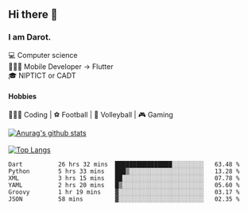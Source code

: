 ## Hi there 👋

### I am Darot.

💻 Computer science <br>
🧑🏻‍💻 Mobile Developer -> Flutter<br>
🎓 NIPTICT or CADT<br>

#### Hobbies 
🧑🏻‍💻 Coding  |  ⚽️ Football | 🏐 Volleyball | 🎮 Gaming<br>

<!-- [![Darot's GitHub stats](https://github-readme-stats.vercel.app/api?username=darot-chen)](https://github.com/darot-chen/github-readme-stats) -->
<!--
**darot-chen/darot-chen** is a ✨ _special_ ✨ repository because its `README.md` (this file) appears on your GitHub profile.

Here are some ideas to get you started:

- 🔭 I’m currently working on ...
- 🌱 I’m currently learning ...
- 👯 I’m looking to collaborate on ...
- 🤔 I’m looking for help with ...
- 💬 Ask me about ...
- 📫 How to reach me: ...
- 😄 Pronouns: ...
- ⚡ Fun fact: ...
-->

[![Anurag's github stats](https://github-readme-stats.vercel.app/api?username=darot-chen&count_private=true&theme=cobalt&show_icons=true)](https://github.com/darot-chen)
</br>
</br>
[![Top Langs](https://github-readme-stats.vercel.app/api/top-langs/?username=darot-chen&layout=compact&theme=cobalt)](https://github.com/darot-chen/)


<!--START_SECTION:waka-->

```text
Dart          26 hrs 32 mins  ████████████████░░░░░░░░░   63.48 %
Python        5 hrs 33 mins   ███▒░░░░░░░░░░░░░░░░░░░░░   13.28 %
XML           3 hrs 15 mins   ██░░░░░░░░░░░░░░░░░░░░░░░   07.78 %
YAML          2 hrs 20 mins   █▒░░░░░░░░░░░░░░░░░░░░░░░   05.60 %
Groovy        1 hr 19 mins    ▓░░░░░░░░░░░░░░░░░░░░░░░░   03.17 %
JSON          58 mins         ▓░░░░░░░░░░░░░░░░░░░░░░░░   02.35 %
```

<!--END_SECTION:waka-->
